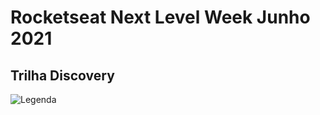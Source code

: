 # Rocketseat Next Level Week Junho 2021
## Trilha Discovery

![Legenda](https://img.shields.io/badge/license-MIT-blue)
